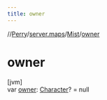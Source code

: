 ```yaml
---
title: owner
---
```

//[Perry](../../../index.html)/[server.maps](../index.html)/[Mist](index.html)/[owner](owner.html)



# owner



[jvm]\
var [owner](owner.html): [Character](../../client/-character/index.html)? = null




